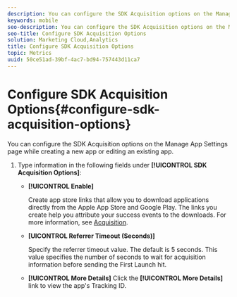 ```yaml
---
description: You can configure the SDK Acquisition options on the Manage App Settings page while creating a new app or editing an existing app.
keywords: mobile
seo-description: You can configure the SDK Acquisition options on the Manage App Settings page while creating a new app or editing an existing app.
seo-title: Configure SDK Acquisition Options
solution: Marketing Cloud,Analytics
title: Configure SDK Acquisition Options
topic: Metrics
uuid: 50ce51ad-39bf-4ac7-bd94-757443d11ca7
---
```


# Configure SDK Acquisition Options{#configure-sdk-acquisition-options}

You can configure the SDK Acquisition options on the Manage App Settings page while creating a new app or editing an existing app.

1. Type information in the following fields under **[!UICONTROL SDK Acquisition Options]**:

    * **[!UICONTROL Enable]**

      Create app store links that allow you to download applications directly from the Apple App Store and Google Play. The links you create help you attribute your success events to the downloads. For more information, see [Acquisition](../../acquisition-main/acquisition-main.md).

    * **[UICONTROL Referrer Timeout (Seconds)]**

      Specify the referrer timeout value. The default is 5 seconds. This value specifies the number of seconds to wait for acquisition information before sending the First Launch hit.

    * **[!UICONTROL More Details]**
      Click the **[!UICONTROL More Details]** link to view the app's Tracking ID.